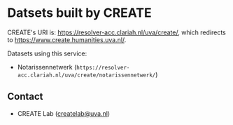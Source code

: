 # Datsets built by CREATE

CREATE's URI is: https://resolver-acc.clariah.nl/uva/create/, which redirects to https://www.create.humanities.uva.nl/.

Datasets using this service:

* Notarissennetwerk (`https://resolver-acc.clariah.nl/uva/create/notarissennetwerk/`)

## Contact
* CREATE Lab (createlab@uva.nl)